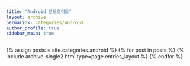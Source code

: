 ```yaml
---
title: "Android 안드로이드"
layout: archive
permalink: categories/android
author_profile: true
sidebar_main: true
---
```



{% assign posts = site.categories.android %}
{% for post in posts %} {% include archive-single2.html type=page.entries_layout %} {% endfor %}